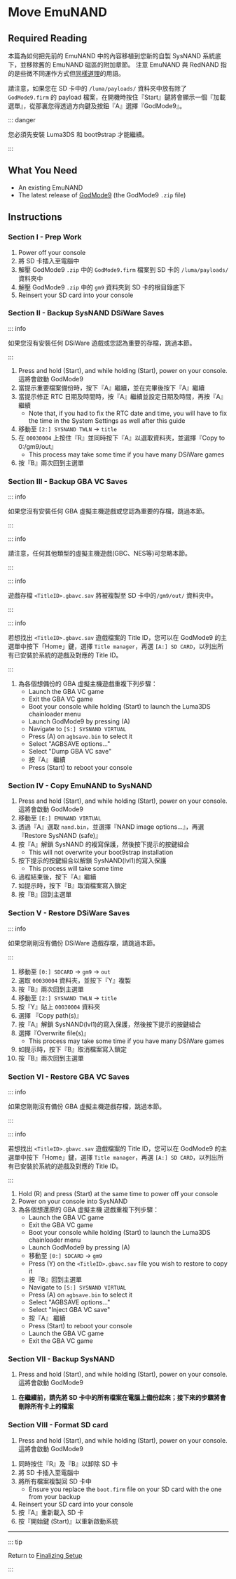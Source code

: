 # Move EmuNAND

## Required Reading

本篇為如何把先前的 EmuNAND 中的內容移植到您新的自製 SysNAND 系統底下，並移除舊的 EmuNAND 磁區的附加章節。 注意 EmuNAND 與 RedNAND 指的是些微不同運作方式但[同樣道理](http://3dbrew.org/wiki/NAND_Redirection)的用語。

請注意，如果您在 SD 卡中的 `/luma/payloads/` 資料夾中放有除了 `GodMode9.firm` 的 payload 檔案，在開機時按住『Start』鍵將會顯示一個『加載選單』，從那裏您得透過方向鍵及按鈕『A』選擇『GodMode9』。

::: danger

您必須先安裝 Luma3DS 和 boot9strap 才能繼續。

:::

## What You Need

- An existing EmuNAND
- The latest release of [GodMode9](https://github.com/d0k3/GodMode9/releases/latest) (the GodMode9 `.zip` file)

## Instructions

### Section I - Prep Work

1. Power off your console
2. 將 SD 卡插入至電腦中
3. 解壓 GodMode9 `.zip` 中的 `GodMode9.firm` 檔案到 SD 卡的 `/luma/payloads/` 資料夾中
4. 解壓 GodMode9 `.zip` 中的 `gm9` 資料夾到 SD 卡的根目錄底下
5. Reinsert your SD card into your console

### Section II - Backup SysNAND DSiWare Saves

::: info

如果您沒有安裝任何 DSiWare 遊戲或您認為重要的存檔，跳過本節。

:::

1. Press and hold (Start), and while holding (Start), power on your console. 這將會啟動 GodMode9
2. 當提示重要檔案備份時，按下『A』繼續，並在完畢後按下『A』繼續
3. 當提示修正 RTC 日期及時間時，按『A』繼續並設定日期及時間，再按『A』繼續
    - Note that, if you had to fix the RTC date and time, you will have to fix the time in the System Settings as well after this guide
4. 移動至 `[2:] SYSNAND TWLN` -> `title`
5. 在 `00030004` 上按住『R』並同時按下『A』以選取資料夾，並選擇『Copy to 0:/gm9/out』
    - This process may take some time if you have many DSiWare games
6. 按『B』兩次回到主選單

### Section III - Backup GBA VC Saves

::: info

如果您沒有安裝任何 GBA 虛擬主機遊戲或您認為重要的存檔，跳過本節。

:::

::: info

請注意，任何其他類型的虛擬主機遊戲(GBC、NES等)可忽略本節。

:::

::: info

遊戲存檔 `<TitleID>.gbavc.sav` 將被複製至 SD 卡中的`/gm9/out/` 資料夾中。

:::

::: info

若想找出 `<TitleID>.gbavc.sav` 遊戲檔案的 Title ID，您可以在 GodMode9 的主選單中按下「Home」鍵，選擇 `Title manager`，再選 `[A:] SD CARD`，以列出所有已安裝於系統的遊戲及對應的 Title ID。

:::

1. 為各個想備份的 GBA 虛擬主機遊戲重複下列步驟：
    - Launch the GBA VC game
    - Exit the GBA VC game
    - Boot your console while holding (Start) to launch the Luma3DS chainloader menu
    - Launch GodMode9 by pressing (A)
    - Navigate to `[S:] SYSNAND VIRTUAL`
    - Press (A) on `agbsave.bin` to select it
    - Select "AGBSAVE options..."
    - Select "Dump GBA VC save"
    - 按『A』 繼續
    - Press (Start) to reboot your console

### Section IV - Copy EmuNAND to SysNAND

1. Press and hold (Start), and while holding (Start), power on your console. 這將會啟動 GodMode9
2. 移動至 `[E:] EMUNAND VIRTUAL`
3. 透過『A』選取 `nand.bin`，並選擇『NAND image options...』，再選『Restore SysNAND (safe)』
4. 按『A』解鎖 SysNAND 的複寫保護，然後按下提示的按鍵組合
    - This will not overwrite your boot9strap installation
5. 按下提示的按鍵組合以解鎖 SysNAND(lvl1)的寫入保護
    - This process will take some time
6. 過程結束後，按下『A』繼續
7. 如提示時，按下『B』取消檔案寫入鎖定
8. 按『B』回到主選單

### Section V - Restore DSiWare Saves

::: info

如果您剛剛沒有備份 DSiWare 遊戲存檔，請跳過本節。

:::

1. 移動至 `[0:] SDCARD` -> `gm9` -> `out`
2. 選取 `00030004` 資料夾，並按下『Y』複製
3. 按『B』兩次回到主選單
4. 移動至 `[2:] SYSNAND TWLN` -> `title`
5. 按『Y』貼上 `00030004` 資料夾
6. 選擇 『Copy path(s)』
7. 按『A』解鎖 SysNAND(lvl1)的寫入保護，然後按下提示的按鍵組合
8. 選擇『Overwrite file(s)』
    - This process may take some time if you have many DSiWare games
9. 如提示時，按下『B』取消檔案寫入鎖定
10. 按『B』兩次回到主選單

### Section VI - Restore GBA VC Saves

::: info

如果您剛剛沒有備份 GBA 虛擬主機遊戲存檔，跳過本節。

:::

::: info

若想找出 `<TitleID>.gbavc.sav` 遊戲檔案的 Title ID，您可以在 GodMode9 的主選單中按下「Home」鍵，選擇 `Title manager`，再選 `[A:] SD CARD`，以列出所有已安裝於系統的遊戲及對應的 Title ID。

:::

1. Hold (R) and press (Start) at the same time to power off your console
2. Power on your console into SysNAND
3. 為各個想還原的 GBA 虛擬主機 遊戲重複下列步驟：
    - Launch the GBA VC game
    - Exit the GBA VC game
    - Boot your console while holding (Start) to launch the Luma3DS chainloader menu
    - Launch GodMode9 by pressing (A)
    - 移動至 `[0:] SDCARD` -> `gm9`
    - Press (Y) on the `<TitleID>.gbavc.sav` file you wish to restore to copy it
    - 按『B』回到主選單
    - Navigate to `[S:] SYSNAND VIRTUAL`
    - Press (A) on `agbsave.bin` to select it
    - Select "AGBSAVE options..."
    - Select "Inject GBA VC save"
    - 按『A』 繼續
    - Press (Start) to reboot your console
    - Launch the GBA VC game
    - Exit the GBA VC game

### Section VII - Backup SysNAND

1. Press and hold (Start), and while holding (Start), power on your console. 這將會啟動 GodMode9

<!--@include: ./_include/nand-backup.md -->

1. **在繼續前，請先將 SD 卡中的所有檔案在電腦上備份起來；接下來的步驟將會刪除所有卡上的檔案**

### Section VIII - Format SD card

1. Press and hold (Start), and while holding (Start), power on your console. 這將會啟動 GodMode9

<!--@include: ./_include/format-sd-gm9.md -->

1. 同時按住『R』及『B』以卸除 SD 卡
2. 將 SD 卡插入至電腦中
3. 將所有檔案複製回 SD 卡中
    - Ensure you replace the `boot.firm` file on your SD card with the one from your backup
4. Reinsert your SD card into your console
5. 按『A』重新載入 SD 卡
6. 按『開始鍵 (Start)』以重新啟動系統

___

::: tip

Return to [Finalizing Setup](finalizing-setup)

:::

